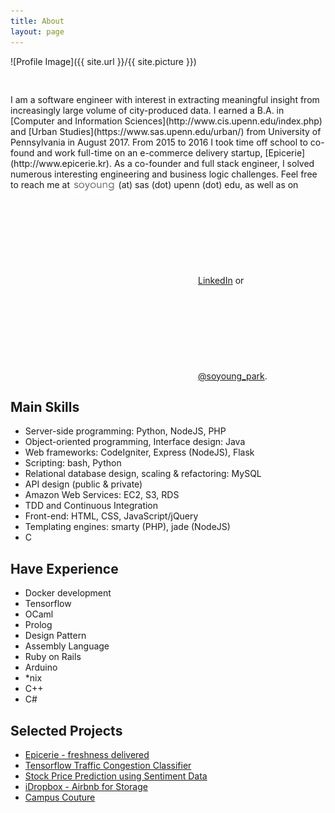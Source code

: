 ```yaml
---
title: About
layout: page
---
```

![Profile Image]({{ site.url }}/{{ site.picture }})

<p style="padding-top:30px;">I am a software engineer with interest in extracting meaningful insight from increasingly large volume of city-produced data. I earned a B.A. in [Computer and Information Sciences](http://www.cis.upenn.edu/index.php) and [Urban Studies](https://www.sas.upenn.edu/urban/) from University of Pennsylvania in August 2017. From 2015 to 2016 I took time off school to co-found and work full-time on an e-commerce delivery startup, [Epicerie](http://www.epicerie.kr). As a co-founder and full stack engineer, I solved numerous interesting engineering and business logic challenges. Feel free to reach me at <img style="height:20px; width:auto; display: inline-block; margin-bottom: -7px;" src="/assets/images/yosoy.png"/> (at) sas (dot) upenn (dot) edu, as well as on <a href="linkedin.com/soyoungpark05"><svg class="icon icon-linkedin"></svg>LinkedIn</a> or <a href="twitter.com/soyoung_park"><svg class="icon icon-twitter"></svg>@soyoung_park</a>. </p>

<h2>Main Skills</h2>

<ul class="skill-list">
	<li>Server-side programming: Python, NodeJS, PHP</li>
	<li>Object-oriented programming, Interface design: Java</li>
	<li>Web frameworks: CodeIgniter, Express (NodeJS), Flask</li>
	<li>Scripting: bash, Python</li>
	<li>Relational database design, scaling &amp; refactoring: MySQL</li>
	<li>API design (public &amp; private)</li>
	<li>Amazon Web Services: EC2, S3, RDS</li>
	<li>TDD and Continuous Integration</li>
	<li>Front-end: HTML, CSS, JavaScript/jQuery</li>
	<li>Templating engines: smarty (PHP), jade (NodeJS)</li>
	<li>C</li>
</ul>

<h2>Have Experience</h2>

<ul class="skill-list">
	<li>Docker development</li>
	<li>Tensorflow</li>
	<li>OCaml</li>
	<li>Prolog</li>
	<li>Design Pattern</li>
	<li>Assembly Language</li>
	<li>Ruby on Rails</li>
	<li>Arduino</li>
	<li>*nix</li>
	<li>C++</li>
	<li>C#</li>
</ul>

<h2>Selected Projects</h2>

<ul>
	<li><a href="http://epicerie.kr">Epicerie - freshness delivered</a></li>
	<li><a href="../tensorflow-traffic-congestion">Tensorflow Traffic Congestion Classifier</a></li>
	<li><a href="https://devpost.com/software/hackmit-stock-price-prediction">Stock Price Prediction using Sentiment Data</a></li>
	<li><a href="https://devpost.com/software/idropbox-048ri5">iDropbox - Airbnb for Storage</a></li>
	<li><a href="https://devpost.com/software/campus-couture">Campus Couture</a></li>
</ul>
